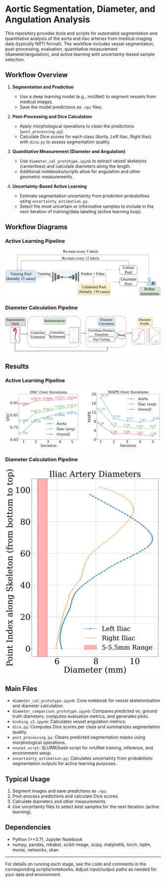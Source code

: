 # Aortic Segmentation, Diameter, and Angulation Analysis

This repository provides tools and scripts for automated segmentation and quantitative analysis of the aorta and iliac arteries from medical imaging data (typically NIfTI format). The workflow includes vessel segmentation, post-processing, evaluation, quantitative measurement (diameter/angulation), and active learning with uncertainty-based sample selection.

## Workflow Overview

1. **Segmentation and Prediction**
   - Use a deep learning model (e.g., nnUNet) to segment vessels from medical images.
   - Save the model predictions as `.npz` files.

2. **Post-Processing and Dice Calculation**
   - Apply morphological operations to clean the predictions (`post_processing.py`).
   - Calculate Dice scores for each class (Aorta, Left Iliac, Right Iliac) with `dice.py` to assess segmentation quality.

3. **Quantitative Measurement (Diameter and Angulation)**
   - Use `diameter_cal_prototype.ipynb` to extract vessel skeletons (centerlines) and calculate diameters along the length.
   - Additional notebooks/scripts allow for angulation and other geometric measurements.

4. **Uncertainty-Based Active Learning**
   - Estimate segmentation uncertainty from prediction probabilities using `uncertainty_estimation.py`.
   - Select the most uncertain or informative samples to include in the next iteration of training/data labeling (active learning loop).

## Workflow Diagrams

### Active Learning Pipeline
![Active Learning Pipeline](Images/ActiveLearning.drawio.png)

### Diameter Calculation Pipeline
![Diameter Calculation Pipeline](Images/Diameter_cal_flowchart.png)

## Results

### Active Learning Pipeline
![Active Learning Dice](Images/activelearning_dice.jpg)

### Diameter Calculation Pipeline
![Diameter Calculation Iliac](Images/028_diameter_plot_iliac.jpg)

## Main Files

- `diameter_cal_prototype.ipynb`: Core notebook for vessel skeletonization and diameter calculation.
- `diameter_comparison_prototype.ipynb`: Compares predicted vs. ground truth diameters, computes evaluation metrics, and generates plots.
- `kinking_v2.ipynb`: Calculates vessel angulation metrics.
- `dice.py`: Computes Dice scores per class and summarizes segmentation quality.
- `post_processing.py`: Cleans predicted segmentation masks using morphological operations.
- `nnunet.scrpt`: SLURM/bash script for nnUNet training, inference, and environment setup.
- `uncertainty_estimation.py`: Calculates uncertainty from probabilistic segmentation outputs for active learning purposes.

## Typical Usage

1. Segment images and save predictions as `.npz`.
2. Post-process predictions and calculate Dice scores.
3. Calculate diameters and other measurements.
4. Use uncertainty files to select best samples for the next iteration (active learning).

## Dependencies

- Python (>=3.7), Jupyter Notebook
- numpy, pandas, nibabel, scikit-image, scipy, matplotlib, torch, tqdm, monai, networkx, skan
---

For details on running each stage, see the code and comments in the corresponding scripts/notebooks. Adjust input/output paths as needed for your data and environment.
